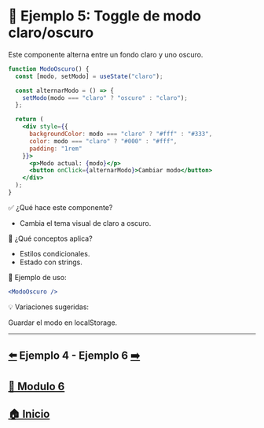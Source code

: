 # 🧪 Ejemplo 5: Toggle de modo claro/oscuro

Este componente alterna entre un fondo claro y uno oscuro.

```jsx
function ModoOscuro() {
  const [modo, setModo] = useState("claro");

  const alternarModo = () => {
    setModo(modo === "claro" ? "oscuro" : "claro");
  };

  return (
    <div style={{
      backgroundColor: modo === "claro" ? "#fff" : "#333",
      color: modo === "claro" ? "#000" : "#fff",
      padding: "1rem"
    }}>
      <p>Modo actual: {modo}</p>
      <button onClick={alternarModo}>Cambiar modo</button>
    </div>
  );
}
```

✅ ¿Qué hace este componente?

* Cambia el tema visual de claro a oscuro.

🧠 ¿Qué conceptos aplica?

* Estilos condicionales.
* Estado con strings.

📌 Ejemplo de uso:

```jsx
<ModoOscuro />
```

💡 Variaciones sugeridas:

Guardar el modo en localStorage.

---

## [⬅️](../Ejemplos/Ejemplo_4.md) Ejemplo 4 - Ejemplo 6 [➡️](../Ejemplos/Ejemplo_6.md)

## [📄 Modulo 6](../Modulo_6.md) 

## [🏠 Inicio](../../README.md) 
